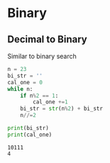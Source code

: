 # Binary

## Decimal to Binary 

Similar to binary search

```python
n = 23
bi_str = ''
cal_one = 0
while n:
    if n%2 == 1:
        cal_one +=1
    bi_str = str(n%2) + bi_str
    n//=2

print(bi_str)
print(cal_one)
```

```text
10111
4
```

